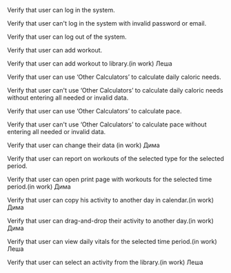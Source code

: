 Verify that user can log in the system.

Verify that user can't log in the system with invalid password or email.

Verify that user can log out of the system.

Verify that user can add workout.

Verify that user can add workout to library.(in work) Леша

Verify that user can use ‘Other Calculators’ to calculate daily caloric needs.

Verify that user can't use ‘Other Calculators’ to calculate daily caloric needs without entering all needed or invalid data.

Verify that user can use ‘Other Calculators’ to calculate pace.

Verify that user can't use ‘Other Calculators’ to calculate pace without entering all needed or invalid data.

Verify that user can change their data (in work) Дима

Verify that user can report on workouts of the selected type for the selected period.

Verify that user can open print page with workouts for the selected time period.(in work) Дима

Verify that user can copy his activity to another day in calendar.(in work) Дима

Verify that user can drag-and-drop their activity to another day.(in work) Дима

Verify that user can view daily vitals for the selected time period.(in work) Леша

Verify that user can select an activity from the library.(in work) Леша




